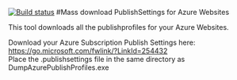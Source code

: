 [![Build status](https://ci.appveyor.com/api/projects/status/mcaeycqc3uqew1vk?svg=true)](https://ci.appveyor.com/project/michielpost/dumpazurepublishprofiles)
#Mass download PublishSettings for Azure Websites

This tool downloads all the publishprofiles for your Azure Websites.

Download your Azure Subscription Publish Settings here: https://go.microsoft.com/fwlink/?LinkId=254432  
Place the .publishsettings file in the same directory as DumpAzurePublishProfiles.exe

